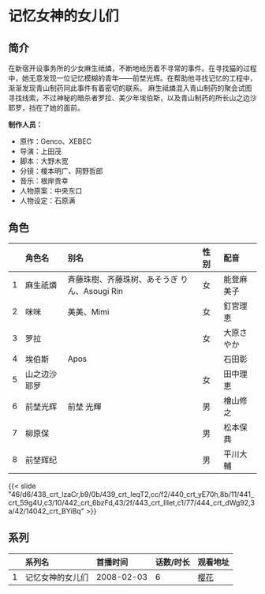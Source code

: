 # 记忆女神的女儿们


## 简介

在新宿开设事务所的少女麻生祗燐，不断地经历着不寻常的事件。在寻找猫的过程中，她无意发现一位记忆模糊的青年——前埜光辉。在帮助他寻找记忆的工程中，渐渐发现青山制药同此事件有着密切的联系。
麻生祗燐混入青山制药的聚会试图寻找线索，不过神秘的暗杀者罗拉、美少年埃伯斯，以及青山制药的所长山之边沙耶罗，挡在了她的面前。

**制作人员：**
- 原作：Genco、XEBEC
- 导演：上田茂
- 脚本：大野木宽
- 分镜：榎本明广、网野哲郎
- 音乐：根岸贵幸
- 人物原案：中央东口
- 人物设定：石原满

## 角色

|     |   角色名   |   别名  | 性别 |  配音  |
|:--- |:------  |:----      |:---  |:--   |
| 1 | 麻生祇燐 | 斉藤珠樹、齐藤珠树、あそうぎ りん、Asougi Rin | 女 | 能登麻美子 |
| 2 | 咪咪 | 美美、Mimi | 女 | 釘宮理恵 |
| 3 | 罗拉 |  | 女 | 大原さやか |
| 4 | 埃伯斯 | Apos |  | 石田彰 |
| 5 | 山之边沙耶罗 |  | 女 | 田中理恵 |
| 6 | 前埜光辉 | 前埜 光輝 | 男 | 檜山修之 |
| 7 | 柳原保 |  | 男 | 松本保典 |
| 8 | 前埜辉纪 |  | 男 | 平川大輔 |

{{< slide "46/d6/438_crt_lzaCr,b9/0b/439_crt_leqT2,cc/f2/440_crt_yE70h,8b/11/441_crt_59g4U,c3/10/442_crt_6bzFd,43/2f/443_crt_lIIet,c1/77/444_crt_dWg92,3a/42/14042_crt_BYiBq" >}}

## 系列

|     |   系列名   |   首播时间  | 话数/时长  | 观看地址 |
|:---  |:------    |:----      |:---       |:---  |
| 1 | 记忆女神的女儿们 | 2008-02-03 | 6 | [樱花](https://www.yhdmp.live/vp/8129-2-0.html)  |




